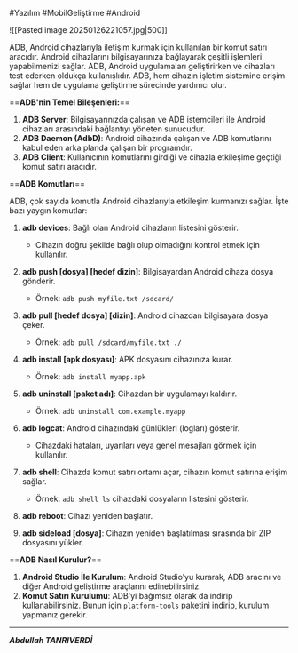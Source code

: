#Yazılım #MobilGeliştirme #Android

![[Pasted image 20250126221057.jpg|500]]

ADB, Android cihazlarıyla iletişim kurmak için kullanılan bir komut satırı aracıdır. Android cihazlarını bilgisayarınıza bağlayarak çeşitli işlemleri yapabilmenizi sağlar. ADB, Android uygulamaları geliştirirken ve cihazları test ederken oldukça kullanışlıdır. ADB, hem cihazın işletim sistemine erişim sağlar hem de uygulama geliştirme sürecinde yardımcı olur.

==**ADB'nin Temel Bileşenleri:**==

1. **ADB Server**: Bilgisayarınızda çalışan ve ADB istemcileri ile Android cihazları arasındaki bağlantıyı yöneten sunucudur.
2. **ADB Daemon (AdbD)**: Android cihazında çalışan ve ADB komutlarını kabul eden arka planda çalışan bir programdır.
3. **ADB Client**: Kullanıcının komutlarını girdiği ve cihazla etkileşime geçtiği komut satırı aracıdır.


==**ADB Komutları**==

ADB, çok sayıda komutla Android cihazlarıyla etkileşim kurmanızı sağlar. İşte bazı yaygın komutlar:

1. **adb devices**: Bağlı olan Android cihazların listesini gösterir.
    
    - Cihazın doğru şekilde bağlı olup olmadığını kontrol etmek için kullanılır.
2. **adb push [dosya] [hedef dizin]**: Bilgisayardan Android cihaza dosya gönderir.
    
    - Örnek: `adb push myfile.txt /sdcard/`
3. **adb pull [hedef dosya] [dizin]**: Android cihazdan bilgisayara dosya çeker.
    
    - Örnek: `adb pull /sdcard/myfile.txt ./`
4. **adb install [apk dosyası]**: APK dosyasını cihazınıza kurar.
    
    - Örnek: `adb install myapp.apk`
5. **adb uninstall [paket adı]**: Cihazdan bir uygulamayı kaldırır.
    
    - Örnek: `adb uninstall com.example.myapp`
6. **adb logcat**: Android cihazındaki günlükleri (logları) gösterir.
    
    - Cihazdaki hataları, uyarıları veya genel mesajları görmek için kullanılır.
7. **adb shell**: Cihazda komut satırı ortamı açar, cihazın komut satırına erişim sağlar.
    
    - Örnek: `adb shell ls` cihazdaki dosyaların listesini gösterir.
8. **adb reboot**: Cihazı yeniden başlatır.
    
9. **adb sideload [dosya]**: Cihazın yeniden başlatılması sırasında bir ZIP dosyasını yükler.


==**ADB Nasıl Kurulur?**==

1. **Android Studio İle Kurulum**: Android Studio’yu kurarak, ADB aracını ve diğer Android geliştirme araçlarını edinebilirsiniz.
2. **Komut Satırı Kurulumu**: ADB'yi bağımsız olarak da indirip kullanabilirsiniz. Bunun için `platform-tools` paketini indirip, kurulum yapmanız gerekir.

***


***Abdullah TANRIVERDİ***
